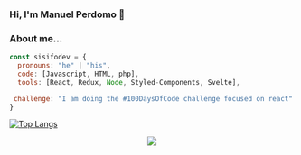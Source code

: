 ### Hi, I'm Manuel Perdomo 👋 

### About me...  

```javascript
const sisifodev = {
  pronouns: "he" | "his",
  code: [Javascript, HTML, php],
  tools: [React, Redux, Node, Styled-Components, Svelte],

 challenge: "I am doing the #100DaysOfCode challenge focused on react"
}
```



[![Top Langs](https://github-readme-stats.vercel.app/api/top-langs/?username=sisifodev&layout=compact)](https://github.com/anuraghazra/github-readme-stats)


<p align="center">
  <a href="https://spotify-now-playing-song.vercel.app/api/now-playing?open">
    <!-- Music bars move to the beat and are colored based on the track's happiness, danceability and energy! -->
    <img src="https://spotify-now-playing-song.vercel.app/api/now-playing">
  </a>
</p>

<!--
**SisifoDev/SisifoDev** is a ✨ _special_ ✨ repository because its `README.md` (this file) appears on your GitHub profile.

[![Anurag's GitHub stats](https://github-readme-stats.vercel.app/api?username=sisifodev)](https://github.com/anuraghazra/github-readme-stats)

Here are some ideas to get you started:

- 🔭 I’m currently working on ...
- 🌱 I’m currently learning ...
- 👯 I’m looking to collaborate on ...
- 🤔 I’m looking for help with ...
- 💬 Ask me about ...
- 📫 How to reach me: ...
- 😄 Pronouns: ...
- ⚡ Fun fact: ...
-->
